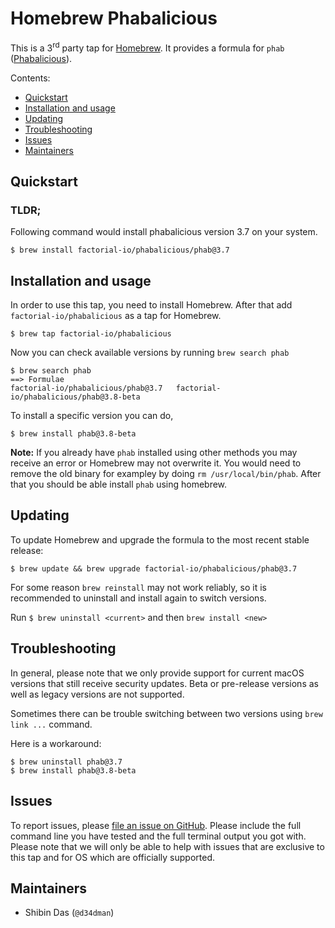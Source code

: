 # Homebrew Phabalicious

This is a 3<sup>rd</sup> party tap for [Homebrew](https://brew.sh/). It provides a formula for `phab` ([Phabalicious](https://docs.phab.io/)).

Contents:

- [Quickstart](#quickstart)
- [Installation and usage](#installation-and-usage)
- [Updating](#updating)
- [Troubleshooting](#troubleshooting)
- [Issues](#issues)
- [Maintainers](#maintainers)

## Quickstart

### TLDR;

Following command would install phabalicious version 3.7 on your system.

```
$ brew install factorial-io/phabalicious/phab@3.7
```


## Installation and usage

In order to use this tap, you need to install Homebrew.
After that add `factorial-io/phabalicious` as a tap for Homebrew.

```
$ brew tap factorial-io/phabalicious
```

Now you can check available versions by running `brew search phab`

```
$ brew search phab
==> Formulae
factorial-io/phabalicious/phab@3.7   factorial-io/phabalicious/phab@3.8-beta
```

To install a specific version you can do,

`$ brew install phab@3.8-beta`



**Note:** If you already have `phab` installed using other methods you may receive an error or Homebrew may not overwrite it. You would need to remove the old binary for exampley by doing `rm /usr/local/bin/phab`. After that you should be able install `phab` using homebrew.


## Updating

To update Homebrew and upgrade the formula to the most recent stable release:

```
$ brew update && brew upgrade factorial-io/phabalicious/phab@3.7
```

For some reason `brew reinstall` may not work reliably, so it is recommended to uninstall and install again to switch versions.

Run `$ brew uninstall <current>` and then `brew install <new>`

## Troubleshooting

In general, please note that we only provide support for current macOS versions that still receive security updates. Beta or pre-release versions as well as legacy versions are not supported.

Sometimes there can be trouble switching between two versions using `brew link ...` command. 

Here is a workaround:

```
$ brew uninstall phab@3.7
$ brew install phab@3.8-beta
```

## Issues

To report issues, please [file an issue on GitHub](https://github.com/factorial-io/phabalicious/issues). Please include the full command line you have tested and the full terminal output you got with. Please note that we will only be able to help with issues that are exclusive to this tap and for OS which are officially supported.


## Maintainers

- Shibin Das (`@d34dman`)
